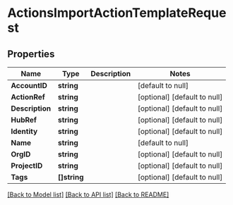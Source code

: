 # ActionsImportActionTemplateRequest

## Properties
Name | Type | Description | Notes
------------ | ------------- | ------------- | -------------
**AccountID** | **string** |  | [default to null]
**ActionRef** | **string** |  | [optional] [default to null]
**Description** | **string** |  | [optional] [default to null]
**HubRef** | **string** |  | [optional] [default to null]
**Identity** | **string** |  | [optional] [default to null]
**Name** | **string** |  | [default to null]
**OrgID** | **string** |  | [optional] [default to null]
**ProjectID** | **string** |  | [optional] [default to null]
**Tags** | **[]string** |  | [optional] [default to null]

[[Back to Model list]](../README.md#documentation-for-models) [[Back to API list]](../README.md#documentation-for-api-endpoints) [[Back to README]](../README.md)


